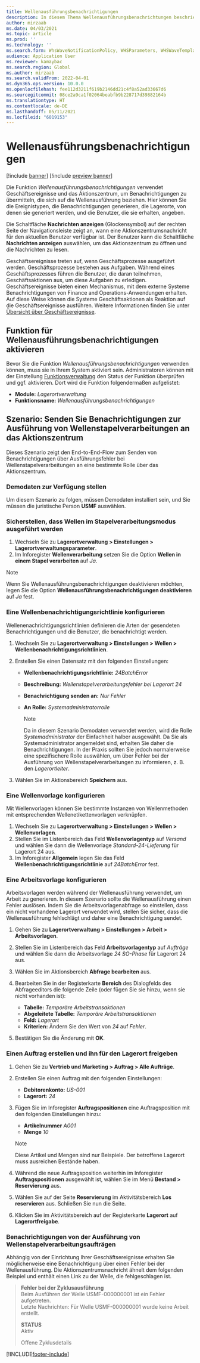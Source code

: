 ```yaml
---
title: Wellenausführungsbenachrichtigungen
description: In diesem Thema Wellenausführungsbenachrichtungen beschrieben und die Einrichtung erläutert.
author: mirzaab
ms.date: 04/03/2021
ms.topic: article
ms.prod: ''
ms.technology: ''
ms.search.form: WhsWaveNotificationPolicy, WHSParameters, WHSWaveTemplateTable, BusinessEventsWorkspace
audience: Application User
ms.reviewer: kamaybac
ms.search.region: Global
ms.author: mirzaab
ms.search.validFrom: 2022-04-01
ms.dyn365.ops.version: 10.0.0
ms.openlocfilehash: fee112d3211f619b2146dd21c4f8a52ad33667d6
ms.sourcegitcommit: 08ce2a9ca1f02064beabfb9b228717d39882164b
ms.translationtype: HT
ms.contentlocale: de-DE
ms.lasthandoff: 05/11/2021
ms.locfileid: "6019153"
---
```

# <a name="wave-execution-notifications"></a>Wellenausführungsbenachrichtigungen

[!include [banner](../includes/banner.md)]
[!include [preview banner](../includes/preview-banner.md)]

Die Funktion *Wellenausführungsbenachrichtigungen* verwendet Geschäftsereignisse und das Aktionszentrum, um Benachrichtigungen zu übermitteln, die sich auf die Wellenausführung beziehen. Hier können Sie die Ereignistypen, die Benachrichtigungen generieren, die Lagerorte, von denen sie generiert werden, und die Benutzer, die sie erhalten, angeben.

Die Schaltfläche **Nachrichten anzeigen** (Glockensymbol) auf der rechten Seite der Navigationsleiste zeigt an, wann eine Aktionszentrumsnachricht für den aktuellen Benutzer verfügbar ist. Der Benutzer kann die Schaltfläche **Nachrichten anzeigen** auswählen, um das Aktionszentrum zu öffnen und die Nachrichten zu lesen.

Geschäftsereignisse treten auf, wenn Geschäftsprozesse ausgeführt werden. Geschäftsprozesse bestehen aus Aufgaben. Während eines Geschäftsprozesses führen die Benutzer, die daran teilnehmen, Geschäftsaktionen aus, um diese Aufgaben zu erledigen. Geschäftsereignisse bieten einen Mechanismus, mit dem externe Systeme Benachrichtigungen von Finance and Operations-Anwendungen erhalten. Auf diese Weise können die Systeme Geschäftsaktionen als Reaktion auf die Geschäftsereignisse ausführen. Weitere Informationen finden Sie unter [Übersicht über Geschäftsereignisse](../../fin-ops-core/dev-itpro/business-events/home-page.md).

## <a name="turn-on-the-wave-execution-notifications-feature"></a>Funktion für Wellenausführungsbenachrichtigungen aktivieren

Bevor Sie die Funktion *Wellenausführungsbenachrichtigungen* verwenden können, muss sie in Ihrem System aktiviert sein. Administratoren können mit der Einstellung [Funktionsverwaltung](../../fin-ops-core/fin-ops/get-started/feature-management/feature-management-overview.md) den Status der Funktion überprüfen und ggf. aktivieren. Dort wird die Funktion folgendermaßen aufgelistet:

- **Module:** *Lagerortverwaltung*
- **Funktionsname:** *Wellenausführungsbenachrichtigungen*

## <a name="scenario-send-wave-batch-execution-notifications-to-the-action-center"></a>Szenario: Senden Sie Benachrichtigungen zur Ausführung von Wellenstapelverarbeitungen an das Aktionszentrum

Dieses Szenario zeigt den End-to-End-Flow zum Senden von Benachrichtigungen über Ausführungsfehler bei Wellenstapelverarbeitungen an eine bestimmte Rolle über das Aktionszentrum.

### <a name="make-demo-data-available"></a>Demodaten zur Verfügung stellen

Um diesem Szenario zu folgen, müssen Demodaten installiert sein, und Sie müssen die juristische Person **USMF** auswählen.

### <a name="make-sure-that-waves-are-run-in-batch-mode"></a>Sicherstellen, dass Wellen im Stapelverarbeitungsmodus ausgeführt werden

1. Wechseln Sie zu **Lagerortverwaltung \> Einstellungen \> Lagerortverwaltungsparameter**.
1. Im Inforegister **Wellenverarbeitung** setzen Sie die Option **Wellen in einem Stapel verarbeiten** auf *Ja*.

> [!NOTE]
> Wenn Sie Wellenausführungsbenachrichtigungen deaktivieren möchten, legen Sie die Option **Wellenausführungsbenachrichtigungen deaktivieren** auf *Ja* fest.

### <a name="configure-a-wave-notification-policy"></a>Eine Wellenbenachrichtigungsrichtlinie konfigurieren

Wellenenachrichtigungsrichtlinien definieren die Arten der gesendeten Benachrichtigungen und die Benutzer, die benachrichtigt werden.

1. Wechseln Sie zu **Lagerortverwaltung \> Einstellungen \> Wellen \> Wellenbenachrichtigungsrichtlinien**.
1. Erstellen Sie einen Datensatz mit den folgenden Einstellungen:

    - **Wellenbenachrichtigungsrichtlinie:** *24BatchError*
    - **Beschreibung:** *Wellenstapelverarbeitungsfehler bei Lagerort 24*
    - **Benachrichtigung senden an:** *Nur Fehler*
    - **An Rolle:** *Systemadministratorrolle*

        > [!NOTE]
        > Da in diesem Szenario Demodaten verwendet werden, wird die Rolle *Systemadministrator* der Einfachheit halber ausgewählt. Da Sie als Systemadministrator angemeldet sind, erhalten Sie daher die Benachrichtigungen. In der Praxis sollten Sie jedoch normalerweise eine spezifischere Rolle auswählen, um über Fehler bei der Ausführung von Wellenstapelverarbeitungen zu informieren, z. B. den *Lagerortleiter*.

1. Wählen Sie im Aktionsbereich **Speichern** aus.

### <a name="configure-a-wave-template"></a>Eine Wellenvorlage konfigurieren

Mit Wellenvorlagen können Sie bestimmte Instanzen von Wellenmethoden mit entsprechenden Wellenetikettenvorlagen verknüpfen.

1. Wechseln Sie zu **Lagerortverwaltung \> Einstellungen \> Wellen \> Wellenvorlagen**.
1. Stellen Sie im Listenbereich das Feld **Wellenvorlagentyp** auf *Versand* und wählen Sie dann die Wellenvorlage *Standard-24-Lieferung* für Lagerort 24 aus.
1. Im Inforegister **Allgemein** legen Sie das Feld **Wellenbenachrichtigungsrichtlinie** auf *24BatchError* fest.

### <a name="configure-a-work-template"></a>Eine Arbeitsvorlage konfigurieren

Arbeitsvorlagen werden während der Wellenausführung verwendet, um Arbeit zu generieren. In diesem Szenario sollte die Wellenausführung einen Fehler auslösen. Indem Sie die Arbeitsvorlagenabfrage so einstellen, dass ein nicht vorhandene Lagerort verwendet wird, stellen Sie sicher, dass die Wellenausführung fehlschlägt und daher eine Benachrichtigung sendet.

1. Gehen Sie zu **Lagerortverwaltung \> Einstellungen \> Arbeit \> Arbeitsvorlagen**.
1. Stellen Sie im Listenbereich das Feld **Arbeitsvorlagentyp** auf *Aufträge* und wählen Sie dann die Arbeitsvorlage *24 SO-Phase* für Lagerort 24 aus.
1. Wählen Sie im Aktionsbereich **Abfrage bearbeiten** aus.
1. Bearbeiten Sie in der Registerkarte **Bereich** des Dialogfelds des Abfrageeditors die folgende Zeile (oder fügen Sie sie hinzu, wenn sie nicht vorhanden ist):

    - **Tabelle:** *Temporäre Arbeitstransaktionen*
    - **Abgeleitete Tabelle:** *Temporäre Arbeitstransaktionen*
    - **Feld:** *Lagerort*
    - **Kriterien:** Ändern Sie den Wert von *24* auf *Fehler*.

1. Bestätigen Sie die Änderung mit **OK**.

### <a name="create-a-sales-order-and-release-it-to-the-warehouse"></a>Einen Auftrag erstellen und ihn für den Lagerort freigeben

1. Gehen Sie zu **Vertrieb und Marketing \> Auftrag \> Alle Aufträge**.
1. Erstellen Sie einen Auftrag mit den folgenden Einstellungen:

    - **Debitorenkonto:** *US-001*
    - **Lagerort:** *24*

1. Fügen Sie im Inforegister **Auftragspositionen** eine Auftragsposition mit den folgenden Einstellungen hinzu:

    - **Artikelnummer** *A001*
    - **Menge** *10*

    > [!NOTE]
    > Diese Artikel und Mengen sind nur Beispiele. Der betroffene Lagerort muss ausreichen Bestände haben.

1. Während die neue Auftragsposition weiterhin im Inforegister **Auftragspositionen** ausgewählt ist, wählen Sie im Menü **Bestand \> Reservierung** aus.
1. Wählen Sie auf der Seite **Reservierung** im Aktivitätsbereich **Los reservieren** aus. Schließen Sie nun die Seite.
1. Klicken Sie im Aktivitätsbereich auf der Registerkarte **Lagerort** auf **Lagerortfreigabe**.

### <a name="notifications-from-wave-batch-job-execution"></a>Benachrichtigungen von der Ausführung von Wellenstapelverarbeitungsaufträgen

Abhängig von der Einrichtung Ihrer Geschäftsereignisse erhalten Sie möglicherweise eine Benachrichtigung über einen Fehler bei der Wellenausführung. Die Aktionszentrumsnachricht ähnelt dem folgenden Beispiel und enthält einen Link zu der Welle, die fehlgeschlagen ist.

> **Fehler bei der Zyklusausführung**  
> Beim Ausführen der Welle USMF-000000001 ist ein Fehler aufgetreten.  
> Letzte Nachrichten: Für Welle USMF-000000001 wurde keine Arbeit erstellt.
>
> **STATUS**  
> Aktiv
>
> Offene Zyklusdetails

[!INCLUDE[footer-include](../../includes/footer-banner.md)]
